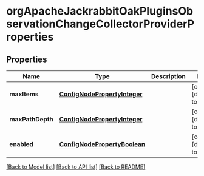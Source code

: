 # orgApacheJackrabbitOakPluginsObservationChangeCollectorProviderProperties

## Properties
Name | Type | Description | Notes
------------ | ------------- | ------------- | -------------
**maxItems** | [**ConfigNodePropertyInteger**](ConfigNodePropertyInteger.md) |  | [optional] [default to null]
**maxPathDepth** | [**ConfigNodePropertyInteger**](ConfigNodePropertyInteger.md) |  | [optional] [default to null]
**enabled** | [**ConfigNodePropertyBoolean**](ConfigNodePropertyBoolean.md) |  | [optional] [default to null]

[[Back to Model list]](../README.md#documentation-for-models) [[Back to API list]](../README.md#documentation-for-api-endpoints) [[Back to README]](../README.md)


